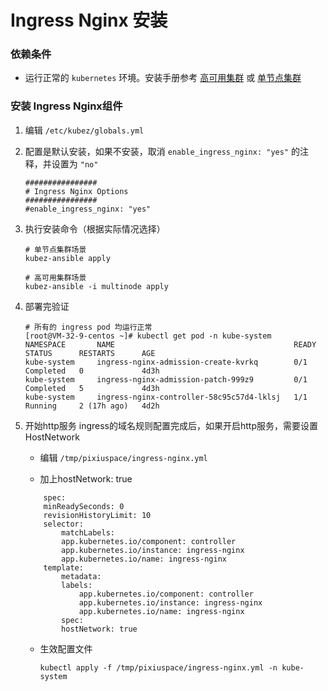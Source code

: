 # Ingress Nginx 安装

### 依赖条件
- 运行正常的 `kubernetes` 环境。安装手册参考 [高可用集群](../install/multinode.md) 或 [单节点集群](../install/all-in-one.md)

### 安装 Ingress Nginx组件
1. 编辑 `/etc/kubez/globals.yml`

2. 配置是默认安装，如果不安装，取消 `enable_ingress_nginx: "yes"` 的注释，并设置为 `"no"`
    ```shell
    ################
    # Ingress Nginx Options
    ################
    #enable_ingress_nginx: "yes"
    ```

3. 执行安装命令（根据实际情况选择）
    ```shell
    # 单节点集群场景
    kubez-ansible apply

    # 高可用集群场景
    kubez-ansible -i multinode apply
    ```

4. 部署完验证
    ```shell
    # 所有的 ingress pod 均运行正常
    [root@VM-32-9-centos ~]# kubectl get pod -n kube-system
    NAMESPACE       NAME                                        READY   STATUS      RESTARTS      AGE
    kube-system     ingress-nginx-admission-create-kvrkq        0/1     Completed   0             4d3h
    kube-system     ingress-nginx-admission-patch-999z9         0/1     Completed   5             4d3h
    kube-system     ingress-nginx-controller-58c95c57d4-lklsj   1/1     Running     2 (17h ago)   4d2h
    
    ```

5. 开始http服务
    ingress的域名规则配置完成后，如果开启http服务，需要设置HostNetwork
    -  编辑 `/tmp/pixiuspace/ingress-nginx.yml`

    - 加上hostNetwork: true
    ```shell
        spec:
        minReadySeconds: 0
        revisionHistoryLimit: 10
        selector:
            matchLabels:
            app.kubernetes.io/component: controller
            app.kubernetes.io/instance: ingress-nginx
            app.kubernetes.io/name: ingress-nginx
        template:
            metadata:
            labels:
                app.kubernetes.io/component: controller
                app.kubernetes.io/instance: ingress-nginx
                app.kubernetes.io/name: ingress-nginx
            spec:
            hostNetwork: true
    ```
    - 生效配置文件
        ```shell
       kubectl apply -f /tmp/pixiuspace/ingress-nginx.yml -n kube-system 
    ```
